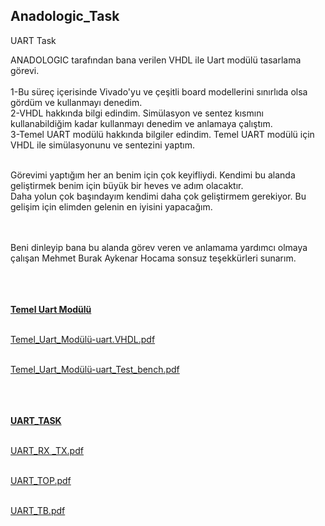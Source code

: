 ## Anadologic_Task
UART Task <br/>

ANADOLOGIC tarafından bana verilen VHDL ile Uart modülü tasarlama görevi. <br/> <br/>
1-Bu süreç içerisinde Vivado'yu ve çeşitli board modellerini sınırlıda olsa gördüm ve kullanmayı denedim. <br/>
2-VHDL hakkında bilgi edindim. Simülasyon ve sentez kısmını kullanabildiğim kadar kullanmayı denedim ve anlamaya çalıştım. <br/>
3-Temel UART modülü hakkında bilgiler edindim. Temel UART modülü için VHDL ile simülasyonunu ve sentezini yaptım. <br/> <br/>

Görevimi yaptığım her an benim için çok keyifliydi. Kendimi bu alanda geliştirmek benim için büyük bir heves ve adım olacaktır. <br/>
Daha yolun çok başındayım kendimi daha çok geliştirmem gerekiyor. Bu gelişim için elimden gelenin en iyisini yapacağım. <br/> <br/> <br/>

Beni dinleyip bana bu alanda görev veren ve anlamama yardımcı olmaya çalışan Mehmet Burak Aykenar Hocama sonsuz teşekkürleri sunarım. <br/> <br/> <br/> <br/>



<ins> **Temel Uart Modülü** <br/> <br/>

[Temel_Uart_Modülü-uart.VHDL.pdf](https://github.com/user-attachments/files/17967223/Temel_Uart_Modulu-uart.VHDL.pdf) <br/> <br/>

[Temel_Uart_Modülü-uart_Test_bench.pdf](https://github.com/user-attachments/files/17967245/Temel_Uart_Modulu-uart_Test_bench.pdf) <br/> <br/> <br/> <br/>



<ins> **UART_TASK** <br/> <br/>

[UART_RX _TX.pdf](https://github.com/user-attachments/files/17967310/UART_RX._TX.pdf) <br/> <br/>

[UART_TOP.pdf](https://github.com/user-attachments/files/17967311/UART_TOP.pdf) <br/> <br/>

[UART_TB.pdf](https://github.com/user-attachments/files/17967312/UART_TB.pdf)

























